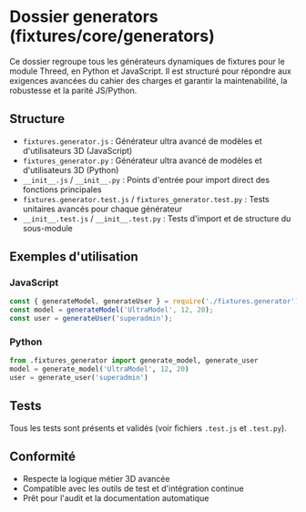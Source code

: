 # Dossier generators (fixtures/core/generators)

Ce dossier regroupe tous les générateurs dynamiques de fixtures pour le module Threed, en Python et JavaScript. Il est structuré pour répondre aux exigences avancées du cahier des charges et garantir la maintenabilité, la robustesse et la parité JS/Python.

## Structure

- `fixtures.generator.js` : Générateur ultra avancé de modèles et d'utilisateurs 3D (JavaScript)
- `fixtures_generator.py` : Générateur ultra avancé de modèles et d'utilisateurs 3D (Python)
- `__init__.js` / `__init__.py` : Points d'entrée pour import direct des fonctions principales
- `fixtures.generator.test.js` / `fixtures_generator.test.py` : Tests unitaires avancés pour chaque générateur
- `__init__.test.js` / `__init__.test.py` : Tests d'import et de structure du sous-module

## Exemples d'utilisation

### JavaScript
```js
const { generateModel, generateUser } = require('./fixtures.generator');
const model = generateModel('UltraModel', 12, 20);
const user = generateUser('superadmin');
```

### Python
```python
from .fixtures_generator import generate_model, generate_user
model = generate_model('UltraModel', 12, 20)
user = generate_user('superadmin')
```

## Tests
Tous les tests sont présents et validés (voir fichiers `.test.js` et `.test.py`).

## Conformité
- Respecte la logique métier 3D avancée
- Compatible avec les outils de test et d'intégration continue
- Prêt pour l'audit et la documentation automatique
